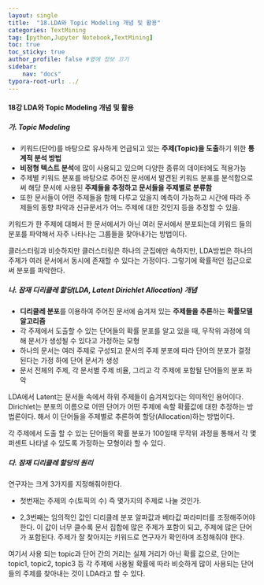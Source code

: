 ```yaml
---
layout: single
title:  "18.LDA와 Topic Modeling 개념 및 활용"
categories: TextMining
tag: [python,Jupyter Notebook,TextMining]
toc: true
toc_sticky: true
author_profile: false #옆에 정보 끄기
sidebar: 
    nav: "docs"
typora-root-url: ../
---
```


#### 18강 LDA와 Topic Modeling 개념 및 활용

##### 가. Topic Modeling

- 키워드(단어)를 바탕으로 유사하게 언급되고 있는 **주제(Topic)을 도출**하기 위한 **통계적 분석 방법**
- **비정형 텍스트 분석**에 많이 사용되고 있으며 다양한 종류의 데이터에도 적용가능
- 주제별 키워드 분포를 바탕으로 주어진 문서에서 발견된 키워드 분포를 분석함으로써 해당 문서에 사용된 **주제들을 추정하고 문서들을 주제별로 분류함**
- 또한 문서들이 어떤 주제들을 함께 다루고 있을지 예측이 가능하고 시간에 따라 주제들의 동향 파악과 신규문서가 어느 주제에 대한 것인지 등을 추정할 수 있음.

키워드가 한 주제에 대해서 한 문서에서가 아닌 여러 문서에서 분포되는데 키워드 들의 분포를 파악해서 자주 나타나는 그룹들을 찾아내가는 방법이다.

클러스터링과 비슷하지만 클러스터링은 하나의 군집에만 속하지만, LDA방법은 하나의 주제가 여러 문서에서 동시에 존재할 수 있다는 가정이다. 그렇기에 확률적인 접근으로써 분포를 파악한다.



##### 나. 잠재 디리클레 할당(LDA, Latent Dirichlet Allocation) 개념

* **디리클레 분포**를 이용하여 주어진 문서에 숨겨져 있는 **주제들을 추론**하는 **확률모델 알고리즘**
* 각 주제에서 도출할 수 있는 단어들의 확률 분포를 알고 있을 때, 무작위 과정에 의해 문서가 생성될 수 있다고 가정하는 모형
* 하나의 문서는 여러 주제로 구성되고 문서의 주제 분포에 따라 단어의 분포가 결정된다는 가정 하에 단어 문서가 생성
* 문서 전체의 주제, 각 문서별 주제 비율, 그리고 각 주제에 포함될 단어들의 분포 파악

LDA에서 Latent는 문서들 속에서 하위 주제들이 숨겨져있다는 의미적인 용어이다. Dirichlet는 분포의 이름으로 어떤 단어가 어떤 주제에 속할 확률값에 대한 추정하는 방법론이다. 해서 이 단어들을 주제별로 추론하여 할당(Allocation)하는 방법이다.

각 주제에서 도출 할 수 있는 단어들의 확률 분포가 100일때 무작위 과정을 통해서 각 몇퍼센트 나타낼 수 있도록 가정하는 모형이라 할 수 있다.

##### 다. 잠재 디리클레 할당의 원리

연구자는 크게 3가지를 지정해줘야한다. 

* 첫번재는 주제의 수(토픽의 수) 즉 몇가지의 주제로 나눌 것인가. 

* 2,3번째는 임의적인 값인 디리클레 분포 알파값과 베타값 파라미터를 조정해주어야 한다. 이 값이 너무 클수록 문서 집합에 많은 주제가 포함이 되고, 주제에 많은 단어가 포함된다. 주제가 잘 찾아지는 키워드로 연구자가 확인하며 조정해줘야 한다.

여기서 사용 되는 topic과 단어 간의 거리는 실제 거리가 아닌 확률 값으로, 단어는 topic1, topic2, topic3 등 각 주제에 사용될 확률에 따라 비슷하게 많이 사용되는 단어들의 주제를 찾아내는 것이 LDA라고 할 수 있다.
